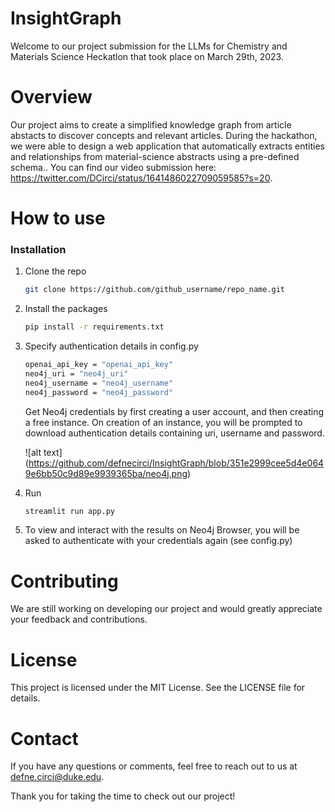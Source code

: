 # InsightGraph
Welcome to our project submission for the LLMs for Chemistry and Materials Science Heckatlon that took place on March 29th, 2023.

# Overview
Our project aims to create a simplified knowledge graph from article abstacts to discover concepts and relevant articles. During the hackathon, we were able to design a web application that automatically extracts entities and relationships from material-science abstracts using a pre-defined schema.. You can find our video submission here: https://twitter.com/DCirci/status/1641486022709059585?s=20.

# How to use

### Installation

1. Clone the repo
   ```sh
   git clone https://github.com/github_username/repo_name.git
   ```
2. Install the packages
   ```sh
   pip install -r requirements.txt
   ```
3. Specify authentication details in config.py

   ```sh
   openai_api_key = "openai_api_key"
   neo4j_uri = "neo4j_uri"
   neo4j_username = "neo4j_username"
   neo4j_password = "neo4j_password"
   ```
   
   Get Neo4j credentials by first creating a user account, and then creating a free instance.
   On creation of an instance, you will be prompted to download authentication details containing uri,
   username and password.
   
   ![alt text] (https://github.com/defnecirci/InsightGraph/blob/351e2999cee5d4e0649e6bb50c9d89e9939365ba/neo4j.png)

   
5. Run 
   ```sh
   streamlit run app.py
   ```
   
6. To view and interact with the results on Neo4j Browser, you will be asked to authenticate with your credentials again (see config.py)

   
# Contributing
We are still working on developing our project and would greatly appreciate your feedback and contributions.

# License

This project is licensed under the MIT License. See the LICENSE file for details.

# Contact
If you have any questions or comments, feel free to reach out to us at defne.circi@duke.edu.

Thank you for taking the time to check out our project!

